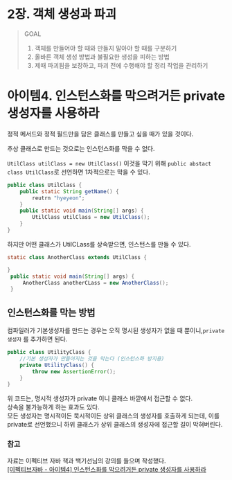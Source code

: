 # 2장. 객체 생성과 파괴

> GOAL  
> 1. 객체를 만들어야 할 때와 만들지 말아야 할 때를 구분하기  
> 2. 올바른 객체 생성 방법과 불필요한 생성을 피하는 방법  
> 3. 제때 파괴됨을 보장하고, 파괴 전에 수행해야 할 정리 작업을 관리하기

# 아이템4. 인스턴스화를 막으려거든 private 생성자를 사용하라

정적 메서드와 정적 필드만을 담은 클래스를 만들고 싶을 때가 있을 것이다.

추상 클래스로 만드는 것으로는 인스턴스화를 막을 수 없다.

`UtilClass utilClass = new UtilClass()` 이것을 막기 위해 `public abstact class UtilClass`로 선언하면 1차적으로는 막을 수 있다.

```java
public class UtilClass {
    public static String getName() {
        reutrn "hyeyeon";
    }
    public static void main(String[] args) {
        UtilClass utilClass = new UtilClass(); 
    }
}
```

하지만 어떤 클래스가 UtilCLass를 상속받으면, 인스턴스를 만들 수 있다.

```java
static class AnotherClass extends UtilClass {

}
 public static void main(String[] args) {
     AnotherClass anotherCLass = new AnotherClass(); 
 }
```

## 인스턴스화를 막는 방법

컴파일러가 기본생성자를 만드는 경우는 오직 명시된 생성자가 없을 때 뿐이니,`private 생성자` 를 추가하면 된다.

```java
public class UtilityClass {
    //기본 생성자가 만들어지는 것을 막는다 (인스턴스화 방지용)
    private UtilityClass() {
        throw new AssertionError();
    }
}
```

위 코드는, 명시적 생성자가 private 이니 클래스 바깥에서 접근할 수 없다.  
상속을 불가능하게 하는 효과도 있다.  
모든 생성자는 명시적이든 묵시적이든 상위 클래스의 생성자를 호출하게 되는데, 이를 private로 선언했으니 하위 클래스가 상위 클래스의 생성자에 접근할 길이 막혀버린다.

### 참고

자료는 이펙티브 자바 책과 백기선님의 강의를 들으며 작성했다.  
[\[이펙티브자바 - 아이템4\] 인스턴스화를 막으려거든 private 생성자를 사용하라](https://youtu.be/A-t1T3_m15M)